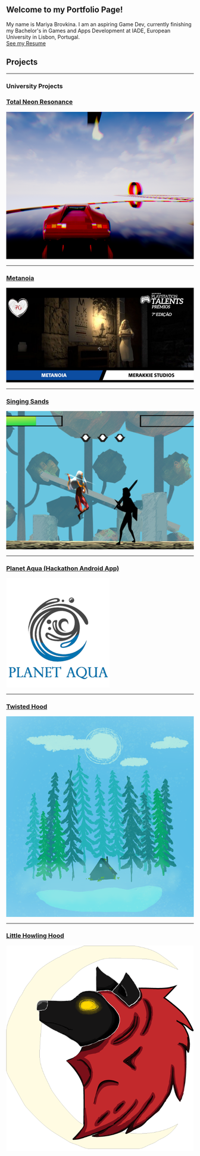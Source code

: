 ## Welcome to my Portfolio Page!  

My name is Mariya Brovkina. I am an aspiring Game Dev, currently finishing my Bachelor's in Games and Apps Development at IADE, European University in Lisbon, Portugal.  
[See my Resume](/pdf/MariaBrovkinaResume.pdf)

## Projects

---

### University Projects 

### [Total Neon Resonance](/totalneonresonance)
<img src="images/tnr0.png?raw=true"/>

---
### [Metanoia](/metanoia)
<img src="images/ps.png?raw=true"/>

---
### [Singing Sands](/singingsands)
<img src="images/ss1.png?raw=true"/>

---
### [Planet Aqua (Hackathon Android App)](/planetaqua)
<img src="images/paqua1.png?raw=true"/>

---
### [Twisted Hood](/twistedhood)
<img src="images/th0.png?raw=true"/>

---
### [Little Howling Hood](/littlehowlinghood)
<img src="images/lhh0.png?raw=true"/>



<!-- Remove above link if you don't want to attibute -->

